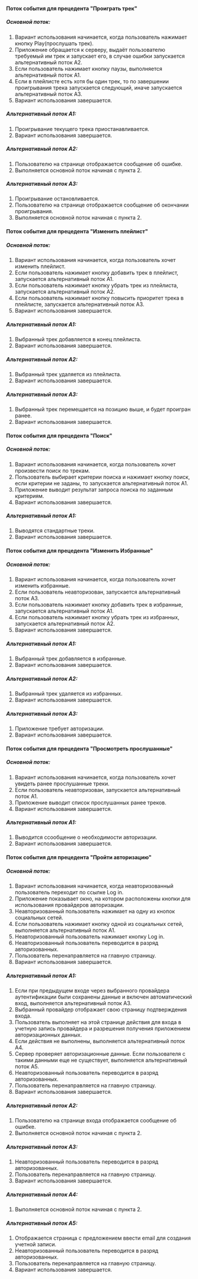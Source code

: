 ﻿#### Поток события для прецедента "Проиграть трек"
##### Основной поток:
1. Вариант использования начинается, когда пользователь нажимает кнопку Play(прослушать трек).
2. Приложение обращается к серверу, выдаёт пользователю требуемый им трек и запускает его, в случае ошибки запускается альтернативный поток А2.
3. Если пользователь нажимает кнопку паузы, выполняется альтернативный поток А1.
4. Если в плейлисте есть хотя бы один трек, то по завершении проигрывания трека запускается следующий, иначе запускается альтернативный поток А3.
5. Вариант использования завершается.
##### Альтернативный поток А1:
1. Проигрывание текущего трека приостанавливается.
2. Вариант использования завершается.
##### Альтернативный поток А2:
1. Пользователю на странице отображается сообщение об ошибке.
2. Выполняется основной поток начиная с пункта 2.
##### Альтернативный поток А3:
1. Проигрывание остановливается.
2. Пользователю на странице отображается сообщение об окончании проигрывания.
3. Выполняется основной поток начиная с пункта 2.

#### Поток события для прецедента "Изменить плейлист"
##### Основной поток:
1. Вариант использования начинается, когда пользователь хочет изменить плейлист.
2. Если пользователь нажимает кнопку добавить трек в плейлист, запускается альтернативный поток А1.
3. Если пользователь нажимает кнопку убрать трек из плейлиста, запускается альтернативный поток А2.
4. Если пользователь нажимает кнопку повысить приоритет трека в плейлисте, запускается альтернативный поток А3.
5. Вариант использования завершается.
##### Альтернативный поток А1:
1. Выбранный трек добавляется в конец плейлиста.
2. Вариант использования завершается.
##### Альтернативный поток А2:
1. Выбранный трек удаляется из плейлиста.
2. Вариант использования завершается.
##### Альтернативный поток А3:
1. Выбранный трек перемещается на позицию выше, и будет проигран ранее.
2. Вариант использования завершается.

#### Поток события для прецедента "Поиск"
##### Основной поток:
1. Вариант использования начинается, когда пользователь хочет произвести поиск по трекам.
2. Пользователь выбирает критерии поиска и нажимает кнопку поиск, если критерии не заданы, то запускается альтернативный поток А1.
3. Приложение выводит результат запроса поиска по заданным критериям.
4. Вариант использования завершается.
##### Альтернативный поток А1:
1. Выводятся стандартные треки.
2. Вариант использования завершается.

#### Поток события для прецедента "Изменить Избранные"
##### Основной поток:
1. Вариант использования начинается, когда пользователь хочет изменить избранные.
2. Если пользователь неавторизован, запускается альтернативный поток А3.
3. Если пользователь нажимает кнопку добавить трек в избранные, запускается альтернативный поток А1.
4. Если пользователь нажимает кнопку убрать трек из избранных, запускается альтернативный поток А2.
5. Вариант использования завершается.
##### Альтернативный поток А1:
1. Выбранный трек добавляется в избранные.
2. Вариант использования завершается.
##### Альтернативный поток А2:
1. Выбранный трек удаляется из избранных.
2. Вариант использования завершается.
##### Альтернативный поток А3:
1. Приложение требует авторизации.
2. Вариант использования завершается.

#### Поток события для прецедента "Просмотреть прослушанные"
##### Основной поток:
1. Вариант использования начинается, когда пользователь хочет увидеть ранее прослушанные треки.
2. Если пользователь неавторизован, запускается альтернативный поток А1.
3. Приложение выводит список прослушанных ранее треков.
4. Вариант использования завершается.
##### Альтернативный поток А1:
1. Выводится ссообщение о необходимости авторизации.
2. Вариант использования завершается.

#### Поток события для прецедента "Пройти авторизацию"
##### Основной поток:
1. Вариант использования начинается, когда неавторизованный пользователь переходит по ссылке Log in.
2. Приложение показывает окно, на котором расположены кнопки для использования провайдеров авторизации.
3. Неавторизованный пользователь нажимает на одну из кнопок социальных сетей.
4. Если пользователь нажимает кнопку одной из социальных сетей, выполняется альтернативный поток А1.
5. Неавторизованный пользователь нажимает кнопку Log in.
6. Неавторизованный пользователь переводится в разряд авторизованных.
7. Пользователь перенаправляется на главную страницу.
8. Вариант использования завершается.
##### Альтернативный поток А1:
1. Если при предыдущем входе через выбранного провайдера аутентификации были сохранены данные и включен автоматический вход, выполняется альтернативный поток А3.
2. Выбранный провайдер отображает свою страницу подтверждения входа.
3. Пользователь выполняет на этой странице действия для входа в учетную запись провайдера и разрешения получения приложением авторизационных данных.
4. Если действия не выполнены, выполняется альтернативный поток А4.
5. Сервер проверяет авторизационные данные. Если пользователя с такими данными еще не существует, выполняется альтернативный поток A5.
6. Неавторизованный пользователь переводится в разряд авторизованных.
7. Пользователь перенаправляется на главную страницу.
8. Вариант использования завершается.
##### Альтернативный поток А2:
1. Пользователю на странице входа отображается сообщение об ошибке.
2. Выполняется основной поток начиная с пункта 2.
##### Альтернативный поток А3:
1. Неавторизованный пользователь переводится в разряд авторизованных.
2. Пользователь перенаправляется на главную страницу.
3. Вариант использования завершается.
##### Альтернативный поток А4:
1. Выполняется основной поток начиная с пункта 2.
##### Альтернативный поток А5:
1. Отображается страница с предложением ввести email для создания учетной записи.
2. Неавторизованный пользователь переводится в разряд авторизованных.
3. Пользователь перенаправляется на главную страницу.
4. Вариант использования завершается.

